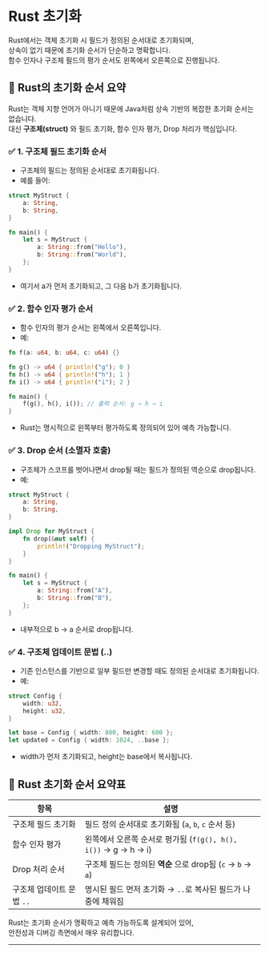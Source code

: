 # Rust 초기화
Rust에서는 객체 초기화 시 필드가 정의된 순서대로 초기화되며,  
상속이 없기 때문에 초기화 순서가 단순하고 명확합니다.  
함수 인자나 구조체 필드의 평가 순서도 왼쪽에서 오른쪽으로 진행됩니다.

## 🧭 Rust의 초기화 순서 요약
Rust는 객체 지향 언어가 아니기 때문에 Java처럼 상속 기반의 복잡한 초기화 순서는 없습니다.  
대신 **구조체(struct)** 와 필드 초기화, 함수 인자 평가, Drop 처리가 핵심입니다.

### ✅ 1. 구조체 필드 초기화 순서
- 구조체의 필드는 정의된 순서대로 초기화됩니다.
- 예를 들어:
```rust
struct MyStruct {
    a: String,
    b: String,
}

fn main() {
    let s = MyStruct {
        a: String::from("Hello"),
        b: String::from("World"),
    };
}
```

- 여기서 a가 먼저 초기화되고, 그 다음 b가 초기화됩니다.

### ✅ 2. 함수 인자 평가 순서
- 함수 인자의 평가 순서는 왼쪽에서 오른쪽입니다.
- 예:
```rust
fn f(a: u64, b: u64, c: u64) {}

fn g() -> u64 { println!("g"); 0 }
fn h() -> u64 { println!("h"); 1 }
fn i() -> u64 { println!("i"); 2 }

fn main() {
    f(g(), h(), i()); // 출력 순서: g → h → i
}
```       
- Rust는 명시적으로 왼쪽부터 평가하도록 정의되어 있어 예측 가능합니다.

### ✅ 3. Drop 순서 (소멸자 호출)
- 구조체가 스코프를 벗어나면서 drop될 때는 필드가 정의된 역순으로 drop됩니다.
- 예:
```rust
struct MyStruct {
    a: String,
    b: String,
}

impl Drop for MyStruct {
    fn drop(&mut self) {
        println!("Dropping MyStruct");
    }
}

fn main() {
    let s = MyStruct {
        a: String::from("A"),
        b: String::from("B"),
    };
}
```

- 내부적으로 b → a 순서로 drop됩니다.

### ✅ 4. 구조체 업데이트 문법 (..)
- 기존 인스턴스를 기반으로 일부 필드만 변경할 때도 정의된 순서대로 초기화됩니다.
- 예:
```rust
struct Config {
    width: u32,
    height: u32,
}

let base = Config { width: 800, height: 600 };
let updated = Config { width: 1024, ..base };
```

- width가 먼저 초기화되고, height는 base에서 복사됩니다.

## 📌 Rust 초기화 순서 요약표

| 항목                     | 설명 |
|--------------------------|------|
| 구조체 필드 초기화       | 필드 정의 순서대로 초기화됨 (`a`, `b`, `c` 순서 등) |
| 함수 인자 평가           | 왼쪽에서 오른쪽 순서로 평가됨 (`f(g(), h(), i())` → g → h → i) |
| Drop 처리 순서           | 구조체 필드는 정의된 **역순** 으로 drop됨 (`c` → `b` → `a`) |
| 구조체 업데이트 문법 `..` | 명시된 필드 먼저 초기화 → `..`로 복사된 필드가 나중에 채워짐 |

Rust는 초기화 순서가 명확하고 예측 가능하도록 설계되어 있어,  
안전성과 디버깅 측면에서 매우 유리합니다.

---
